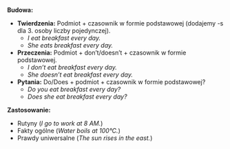 **Budowa:**

- **Twierdzenia:** Podmiot + czasownik w formie podstawowej (dodajemy -s dla 3. osoby liczby pojedynczej).
    - _I eat breakfast every day._
    - _She eats breakfast every day._
- **Przeczenia:** Podmiot + don’t/doesn’t + czasownik w formie podstawowej.
    - _I don’t eat breakfast every day._
    - _She doesn’t eat breakfast every day._
- **Pytania:** Do/Does + podmiot + czasownik w formie podstawowej?
    - _Do you eat breakfast every day?_
    - _Does she eat breakfast every day?_

**Zastosowanie:**

- Rutyny (_I go to work at 8 AM._)
- Fakty ogólne (_Water boils at 100°C._)
- Prawdy uniwersalne (_The sun rises in the east._)